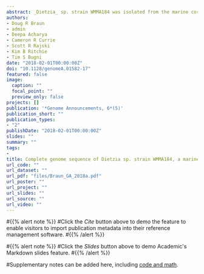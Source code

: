```yaml
---
abstract: _Dietzia_ sp. strain WMMA184 was isolated from the marine coral _Montastraea faveolata_ as part of ongoing drug discovery efforts. Analysis of the 4.16-Mb genome provides information regarding interspecies interactions as it pertains to the regulation of secondary metabolism and natural product biosynthesis potential.
authors:
- Doug R Braun
- admin
- Deepa Acharya
- Cameron R Currie
- Scott R Rajski
- Kim B Ritchie
- Tim S Bugni
date: "2018-02-01T00:00:00Z"
doi: "10.1128/genomeA.01582-17"
featured: false
image:
  caption: ""
  focal_point: ""
  preview_only: false
projects: []
publication: '*Genome Announcements, 6*(5)'
publication_short: ""
publication_types:
- "2"
publishDate: "2018-02-01T00:00:00Z"
slides: ""
summary: ""
tags:
- 
title: Complete genome sequence of Dietzia sp. strain WMMA184, a marine coral-associated bacterium
url_code: ""
url_dataset: ""
url_pdf: "files/Braun_GA_2018a.pdf"
url_poster: ""
url_project: ""
url_slides: ""
url_source: ""
url_video: ""
---
```


#{{% alert note %}}
#Click the *Cite* button above to demo the feature to enable visitors to import publication metadata into their reference management software.
#{{% /alert %}}

#{{% alert note %}}
#Click the *Slides* button above to demo Academic's Markdown slides feature.
#{{% /alert %}}

#Supplementary notes can be added here, including [code and math](https://sourcethemes.com/academic/docs/writing-markdown-latex/).
